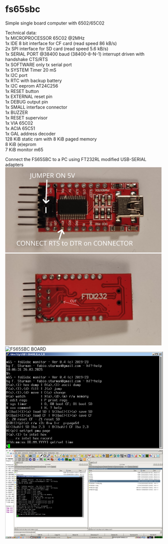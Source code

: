 # fs65sbc
Simple single board computer with 6502/65C02

Technical data:  
1x MICROPROCESSOR 65C02 @2MHz  
1x IDE 8 bit interface for CF card (read speed 86 kB/s)  
2x SPI interface for SD card  (read speed 5.6 kB/s)  
1x SERIAL PORT @38400 baud (38400-8-N-1) interrupt driven with handshake CTS/RTS  
1x SOFTWARE only tx serial port  
1x SYSTEM Timer 20 mS  
1x I2C port  
1x RTC with backup battery  
1x I2C eeprom AT24C256  
1x RESET button  
1x EXTERNAL reset pin  
1x DEBUG output pin  
1x SMALL interface connector  
1x BUZZER  
1x RESET supervisor  
1x VIA 65C02  
1x ACIA 65C51  
1x GAL address decoder  
128 KiB static ram with 8 KiB paged memory  
8 KiB (e)eprom  
7 KiB monitor m65  

Connect the FS65SBC to a PC using FT232RL modified USB-SERIAL adapters  
<img src="./img/ftdi232-t.jpg" alt="Adapter top" width=500/>  
<img src="./img/ftdi232-b.jpg" alt="Adapter bottom" width=500/>  
<img src="./img/fs65sbc-1.png" alt="FS65SBC BOARD" width=800/>  
<img src="./img/fs65sbc-screen2.png" alt="SCREENSHOT2"/>  
<img src="./img/fs65sbc-screen.png" alt="SCREENSHOT" width=1000/>
